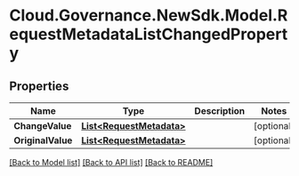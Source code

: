 # Cloud.Governance.NewSdk.Model.RequestMetadataListChangedProperty
## Properties

Name | Type | Description | Notes
------------ | ------------- | ------------- | -------------
**ChangeValue** | [**List&lt;RequestMetadata&gt;**](RequestMetadata.md) |  | [optional] 
**OriginalValue** | [**List&lt;RequestMetadata&gt;**](RequestMetadata.md) |  | [optional] 

[[Back to Model list]](../README.md#documentation-for-models) [[Back to API list]](../README.md#documentation-for-api-endpoints) [[Back to README]](../README.md)

